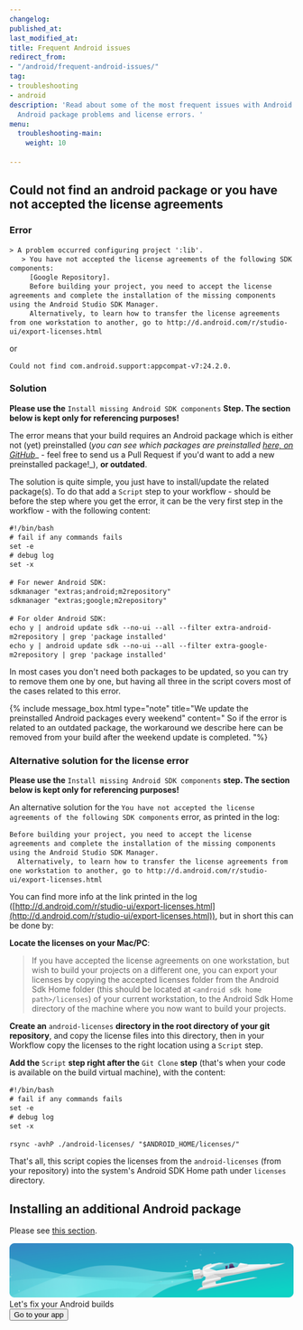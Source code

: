 ```yaml
---
changelog:
published_at:
last_modified_at:
title: Frequent Android issues
redirect_from:
- "/android/frequent-android-issues/"
tag:
- troubleshooting
- android
description: 'Read about some of the most frequent issues with Android apps, including
  Android package problems and license errors. '
menu:
  troubleshooting-main:
    weight: 10

---
```

## Could not find an android package or you have not accepted the license agreements

### Error

    > A problem occurred configuring project ':lib'.
       > You have not accepted the license agreements of the following SDK components:
         [Google Repository].
         Before building your project, you need to accept the license agreements and complete the installation of the missing components using the Android Studio SDK Manager.
         Alternatively, to learn how to transfer the license agreements from one workstation to another, go to http://d.android.com/r/studio-ui/export-licenses.html

or

    Could not find com.android.support:appcompat-v7:24.2.0.

### Solution

**Please use the** `Install missing Android SDK components` **Step. The section below is kept only for referencing purposes!**

The error means that your build requires an Android package which is either not (yet) preinstalled
(_you can see which packages are preinstalled_ [_here, on GitHub_](https://github.com/bitrise-docker/android/blob/master/Dockerfile#L30)_ -
feel free to send us a Pull Request if you'd want to add a new preinstalled package!_),
**or outdated**.

The solution is quite simple, you just have to install/update the related package(s).
To do that add a `Script` step to your workflow -
should be before the step where you get the error, it can be the very first step in the workflow -
with the following content:

    #!/bin/bash
    # fail if any commands fails
    set -e
    # debug log
    set -x
    
    # For newer Android SDK:
    sdkmanager "extras;android;m2repository"
    sdkmanager "extras;google;m2repository"
    
    # For older Android SDK:
    echo y | android update sdk --no-ui --all --filter extra-android-m2repository | grep 'package installed'
    echo y | android update sdk --no-ui --all --filter extra-google-m2repository | grep 'package installed'

In most cases you don't need both packages to be updated, so you can try to remove them one
by one, but having all three in the script covers most of the cases related to this error.

{% include message_box.html type="note" title="We update the preinstalled Android packages every weekend" content=" So if the error is related to an outdated package, the workaround we describe here can be removed from your build after the weekend update is completed. "%}

### Alternative solution for the license error

**Please use the** `Install missing Android SDK components` **step. The section below is kept only for referencing purposes!**

An alternative solution for the `You have not accepted the license agreements of the following SDK components`
error, as printed in the log:

    Before building your project, you need to accept the license agreements and complete the installation of the missing components using the Android Studio SDK Manager.
      Alternatively, to learn how to transfer the license agreements from one workstation to another, go to http://d.android.com/r/studio-ui/export-licenses.html

You can find more info at the link printed in the log ([http://d.android.com/r/studio-ui/export-licenses.html](http://d.android.com/r/studio-ui/export-licenses.html)),
but in short this can be done by:

**Locate the licenses on your Mac/PC**:

> If you have accepted the license agreements on one workstation, but wish to build your projects on a different one,
> you can export your licenses by copying the accepted licenses folder from the Android Sdk Home
> folder (this should be located at `<android sdk home path>/licenses`) of your current workstation,
> to the Android Sdk Home directory of the machine where you now want to build your projects.

**Create an** `android-licenses` **directory in the root directory of your git repository**,
and copy the license files into this directory,
then in your Workflow copy the licenses to the right location using a `Script` step.

**Add the** `Script` **step right after the** `Git Clone` **step** (that's when your code is available
on the build virtual machine), with the content:

    #!/bin/bash
    # fail if any commands fails
    set -e
    # debug log
    set -x
    
    rsync -avhP ./android-licenses/ "$ANDROID_HOME/licenses/"

That's all, this script copies the licenses from the `android-licenses` (from your repository)
into the system's Android SDK Home path under `licenses` directory.

## Installing an additional Android package

Please see [this section](/tips-and-tricks/android-tips-and-tricks/#how-to-install-an-additional-android-sdk-package).

<div class="banner">
	<img src="/assets/images/banner-bg-888x170.png" style="border: none;">
	<div class="deploy-text">Let's fix your Android builds</div>
	<a target="_blank" href="https://app.bitrise.io/dashboard/builds"><button class="button">Go to your app</button></a>
</div>